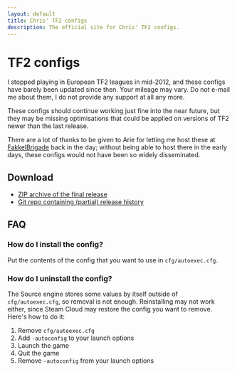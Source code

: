 ```yaml
---
layout: default
title: Chris' TF2 configs
description: The official site for Chris' TF2 configs.
---
```


# TF2 configs

I stopped playing in European TF2 leagues in mid-2012, and these configs have
barely been updated since then. Your mileage may vary. Do not e-mail me about
them, I do not provide any support at all any more.

These configs should continue working just fine into the near future, but they
may be missing optimisations that could be applied on versions of TF2 newer
than the last release.

There are a lot of thanks to be given to Arie for letting me host these at
[FakkelBrigade][] back in the day; without being able to host there in the
early days, these configs would not have been so widely disseminated.

## Download

- [ZIP archive of the final release][zip]
- [Git repo containing (partial) release history][github]

[github]: https://github.com/tf2configs/tf2configs
[zip]: https://github.com/tf2configs/tf2configs/archive/2.016.zip
[FakkelBrigade]: http://fakkelbrigade.eu

## FAQ

### How do I install the config?

Put the contents of the config that you want to use in `cfg/autoexec.cfg`.

### How do I uninstall the config?

The Source engine stores some values by itself outside of `cfg/autoexec.cfg`,
so removal is not enough. Reinstalling may not work either, since Steam Cloud
may restore the config you want to remove. Here's how to do it:

1. Remove `cfg/autoexec.cfg`
2. Add `-autoconfig` to your launch options
3. Launch the game
4. Quit the game
5. Remove `-autoconfig` from your launch options
